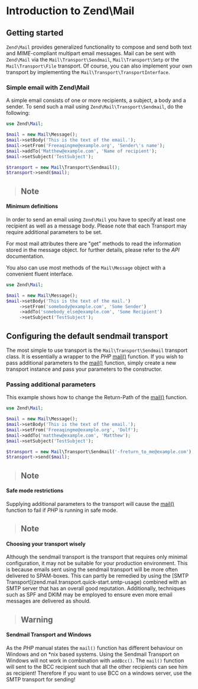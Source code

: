 # Introduction to Zend\\Mail

## Getting started

`Zend\Mail` provides generalized functionality to compose and send both text and *MIME*-compliant
multipart email messages. Mail can be sent with `Zend\Mail` via the `Mail\Transport\Sendmail`,
`Mail\Transport\Smtp` or the `Mail\Transport\File` transport. Of course, you can also implement your
own transport by implementing the `Mail\Transport\TransportInterface`.

### Simple email with Zend\\Mail

A simple email consists of one or more recipients, a subject, a body and a sender. To send such a
mail using `Zend\Mail\Transport\Sendmail`, do the following:

```php
use Zend\Mail;

$mail = new Mail\Message();
$mail->setBody('This is the text of the email.');
$mail->setFrom('Freeaqingme@example.org', 'Sender\'s name');
$mail->addTo('Matthew@example.com', 'Name of recipient');
$mail->setSubject('TestSubject');

$transport = new Mail\Transport\Sendmail();
$transport->send($mail);
```

> ## Note
#### Minimum definitions
In order to send an email using `Zend\Mail` you have to specify at least one recipient as well as a
message body. Please note that each Transport may require additional parameters to be set.

For most mail attributes there are "get" methods to read the information stored in the message
object. for further details, please refer to the *API* documentation.

You also can use most methods of the `Mail\Message` object with a convenient fluent interface.

```php
use Zend\Mail;

$mail = new Mail\Message();
$mail->setBody('This is the text of the mail.')
     ->setFrom('somebody@example.com', 'Some Sender')
     ->addTo('somebody_else@example.com', 'Some Recipient')
     ->setSubject('TestSubject');
```

## Configuring the default sendmail transport

The most simple to use transport is the `Mail\Transport\Sendmail` transport class. It is essentially
a wrapper to the *PHP* [mail()](http://php.net/mail) function. If you wish to pass additional
parameters to the [mail()](http://php.net/mail) function, simply create a new transport instance and
pass your parameters to the constructor.

### Passing additional parameters

This example shows how to change the Return-Path of the [mail()](http://php.net/mail) function.

```php
use Zend\Mail;

$mail = new Mail\Message();
$mail->setBody('This is the text of the email.');
$mail->setFrom('Freeaqingme@example.org', 'Dolf');
$mail->addTo('matthew@example.com', 'Matthew');
$mail->setSubject('TestSubject');

$transport = new Mail\Transport\Sendmail('-freturn_to_me@example.com');
$transport->send($mail);
```

> ## Note
#### Safe mode restrictions
Supplying additional parameters to the transport will cause the [mail()](http://php.net/mail)
function to fail if *PHP* is running in safe mode.

> ## Note
#### Choosing your transport wisely
Although the sendmail transport is the transport that requires only minimal configuration, it may
not be suitable for your production environment. This is because emails sent using the sendmail
transport will be more often delivered to SPAM-boxes. This can partly be remedied by using the
\[SMTP Transport\](zend.mail.transport.quick-start.smtp-usage) combined with an SMTP server that has
an overall good reputation. Additionally, techniques such as SPF and DKIM may be employed to ensure
even more email messages are delivered as should.

> ## Warning
#### Sendmail Transport and Windows
As the *PHP* manual states the `mail()` function has different behaviour on Windows and on \*nix
based systems. Using the Sendmail Transport on Windows will not work in combination with `addBcc()`.
The `mail()` function will sent to the BCC recipient such that all the other recipients can see him
as recipient!
Therefore if you want to use BCC on a windows server, use the SMTP transport for sending!
